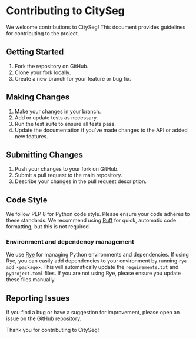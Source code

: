 # Contributing to CitySeg

We welcome contributions to CitySeg! This document provides guidelines for contributing to the project.

## Getting Started

1. Fork the repository on GitHub.
2. Clone your fork locally.
3. Create a new branch for your feature or bug fix.

## Making Changes

1. Make your changes in your branch.
2. Add or update tests as necessary.
3. Run the test suite to ensure all tests pass.
4. Update the documentation if you've made changes to the API or added new features.

## Submitting Changes

1. Push your changes to your fork on GitHub.
2. Submit a pull request to the main repository.
3. Describe your changes in the pull request description.

## Code Style

We follow PEP 8 for Python code style. Please ensure your code adheres to these standards. We recommend using [Ruff](https://docs.astral.sh/ruff/) for quick, automatic code formatting, but this is not required. 

### Environment and dependency management

We use [Rye](https://docs.astral.sh/rye/) for managing Python environments and dependencies. If using Rye, you can easily add dependencies to your environment by running `rye add <package>`. This will automatically update the `requirements.txt` and `pyproject.toml` files. If you are not using Rye, please ensure you update these files manually.

## Reporting Issues

If you find a bug or have a suggestion for improvement, please open an issue on the GitHub repository.

Thank you for contributing to CitySeg!